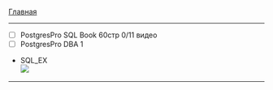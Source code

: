 [Главная](../README.md)

<hr>

- [ ] PostgresPro SQL Book 60стр 0/11 видео
- [ ] PostgresPro DBA 1

- SQL_EX  
![](https://geps.dev/progress/12)
<hr>